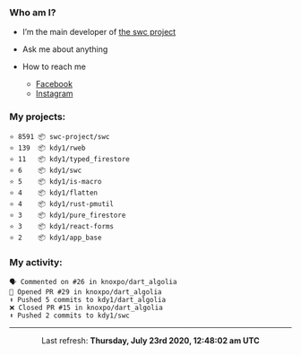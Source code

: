 ### Who am I?

- I’m the main developer of [the swc project](https://github.com/swc-project/swc)

- Ask me about anything

- How to reach me
  - [Facebook](https://www.facebook.com/profile.php?id=100024888122318)
  - [Instagram](https://www.instagram.com/kdy1123/)

### My projects:

```
⭐️ 8591 📦 swc-project/swc
⭐️ 139  📦 kdy1/rweb
⭐️ 11   📦 kdy1/typed_firestore
⭐️ 6    📦 kdy1/swc
⭐️ 5    📦 kdy1/is-macro
⭐️ 4    📦 kdy1/flatten
⭐️ 4    📦 kdy1/rust-pmutil
⭐️ 3    📦 kdy1/pure_firestore
⭐️ 3    📦 kdy1/react-forms
⭐️ 2    📦 kdy1/app_base
```

### My activity:

```
🗣 Commented on #26 in knoxpo/dart_algolia
💪 Opened PR #29 in knoxpo/dart_algolia
⬆️ Pushed 5 commits to kdy1/dart_algolia
❌ Closed PR #15 in knoxpo/dart_algolia
⬆️ Pushed 2 commits to kdy1/swc
```

------------
<p align="center">Last refresh: <b>Thursday, July 23rd 2020, 12:48:02 am UTC</b></p>